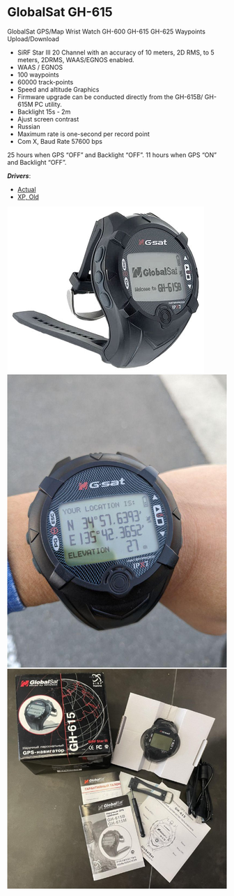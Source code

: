 # GlobalSat GH-615

GlobalSat GPS/Map Wrist Watch GH-600 GH-615 GH-625 Waypoints Upload/Download

- SiRF Star III 20 Channel with an accuracy of 10 meters, 2D RMS, to 5 meters, 2DRMS, WAAS/EGNOS enabled.
- WAAS / EGNOS
- 100 waypoints
- 60000 track-points
- Speed and altitude Graphics
- Firmware upgrade can be conducted directly from the GH-615B/ GH-615M PC utility.
- Backlight 15s - 2m
- Ajust screen contrast
- Russian
- Maximum rate is one-second per record point
- Com X, Baud Rate 57600 bps

 25 hours when GPS “OFF” and Backlight “OFF”.
 11 hours when GPS “ON” and Backlight “OFF”.

 ***Drivers***:
 - [Actual](https://github.com/dkxce/HG-UV98/tree/master/Drivers/PL2303X)
 - [XP, Old](Globalsat%20GH-615%20-%20Drivers)

<img src="gs1.jpg"/>        
<img src="gs2.jpg"/>        
<img src="gs3.jpg"/>        
